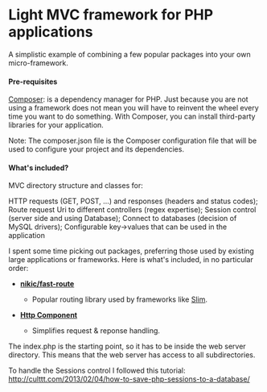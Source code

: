 
# Light MVC framework for PHP applications 
A simplistic example of combining a few popular packages into your own micro-framework.

#### Pre-requisites
[Composer](https://getcomposer.org/):  is a dependency manager for PHP.
Just because you are not using a framework does not mean you will have to reinvent the wheel every time you want to do something. With Composer, you can install third-party libraries for your application.

Note: The composer.json file is the Composer configuration file that will be used to configure your project and its dependencies.

#### What's included?

 MVC directory structure and classes for:

HTTP requests (GET, POST, …) and responses (headers and status codes);
Route request Uri to different controllers (regex expertise);
Session control (server side and using Database);
Connect to databases (decision of MySQL drivers);
Configurable key->values that can be used in the application

I spent some time picking out packages, preferring those used by existing large applications or frameworks. Here is what's included, in no particular order:

* **[nikic/fast-route](https://github.com/nikic/FastRoute)**
  * Popular routing library used by frameworks like [Slim](http://www.slimframework.com).  
  
* **[Http Component](https://github.com/PatrickLouys/http)**
  * Simplifies request & reponse handling.
  
  
The index.php is the starting point, so it has to be inside the web server directory. This means that the web server has access to all subdirectories.

To handle the Sessions control I followed this tutorial: http://culttt.com/2013/02/04/how-to-save-php-sessions-to-a-database/
